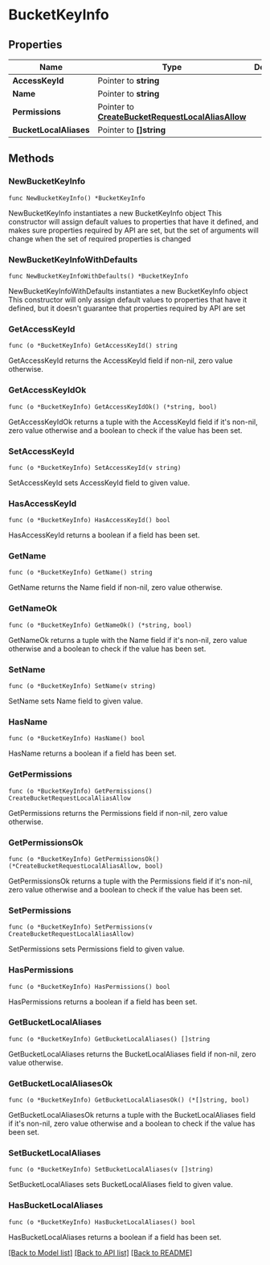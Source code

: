 # BucketKeyInfo

## Properties

Name | Type | Description | Notes
------------ | ------------- | ------------- | -------------
**AccessKeyId** | Pointer to **string** |  | [optional] 
**Name** | Pointer to **string** |  | [optional] 
**Permissions** | Pointer to [**CreateBucketRequestLocalAliasAllow**](CreateBucketRequestLocalAliasAllow.md) |  | [optional] 
**BucketLocalAliases** | Pointer to **[]string** |  | [optional] 

## Methods

### NewBucketKeyInfo

`func NewBucketKeyInfo() *BucketKeyInfo`

NewBucketKeyInfo instantiates a new BucketKeyInfo object
This constructor will assign default values to properties that have it defined,
and makes sure properties required by API are set, but the set of arguments
will change when the set of required properties is changed

### NewBucketKeyInfoWithDefaults

`func NewBucketKeyInfoWithDefaults() *BucketKeyInfo`

NewBucketKeyInfoWithDefaults instantiates a new BucketKeyInfo object
This constructor will only assign default values to properties that have it defined,
but it doesn't guarantee that properties required by API are set

### GetAccessKeyId

`func (o *BucketKeyInfo) GetAccessKeyId() string`

GetAccessKeyId returns the AccessKeyId field if non-nil, zero value otherwise.

### GetAccessKeyIdOk

`func (o *BucketKeyInfo) GetAccessKeyIdOk() (*string, bool)`

GetAccessKeyIdOk returns a tuple with the AccessKeyId field if it's non-nil, zero value otherwise
and a boolean to check if the value has been set.

### SetAccessKeyId

`func (o *BucketKeyInfo) SetAccessKeyId(v string)`

SetAccessKeyId sets AccessKeyId field to given value.

### HasAccessKeyId

`func (o *BucketKeyInfo) HasAccessKeyId() bool`

HasAccessKeyId returns a boolean if a field has been set.

### GetName

`func (o *BucketKeyInfo) GetName() string`

GetName returns the Name field if non-nil, zero value otherwise.

### GetNameOk

`func (o *BucketKeyInfo) GetNameOk() (*string, bool)`

GetNameOk returns a tuple with the Name field if it's non-nil, zero value otherwise
and a boolean to check if the value has been set.

### SetName

`func (o *BucketKeyInfo) SetName(v string)`

SetName sets Name field to given value.

### HasName

`func (o *BucketKeyInfo) HasName() bool`

HasName returns a boolean if a field has been set.

### GetPermissions

`func (o *BucketKeyInfo) GetPermissions() CreateBucketRequestLocalAliasAllow`

GetPermissions returns the Permissions field if non-nil, zero value otherwise.

### GetPermissionsOk

`func (o *BucketKeyInfo) GetPermissionsOk() (*CreateBucketRequestLocalAliasAllow, bool)`

GetPermissionsOk returns a tuple with the Permissions field if it's non-nil, zero value otherwise
and a boolean to check if the value has been set.

### SetPermissions

`func (o *BucketKeyInfo) SetPermissions(v CreateBucketRequestLocalAliasAllow)`

SetPermissions sets Permissions field to given value.

### HasPermissions

`func (o *BucketKeyInfo) HasPermissions() bool`

HasPermissions returns a boolean if a field has been set.

### GetBucketLocalAliases

`func (o *BucketKeyInfo) GetBucketLocalAliases() []string`

GetBucketLocalAliases returns the BucketLocalAliases field if non-nil, zero value otherwise.

### GetBucketLocalAliasesOk

`func (o *BucketKeyInfo) GetBucketLocalAliasesOk() (*[]string, bool)`

GetBucketLocalAliasesOk returns a tuple with the BucketLocalAliases field if it's non-nil, zero value otherwise
and a boolean to check if the value has been set.

### SetBucketLocalAliases

`func (o *BucketKeyInfo) SetBucketLocalAliases(v []string)`

SetBucketLocalAliases sets BucketLocalAliases field to given value.

### HasBucketLocalAliases

`func (o *BucketKeyInfo) HasBucketLocalAliases() bool`

HasBucketLocalAliases returns a boolean if a field has been set.


[[Back to Model list]](../README.md#documentation-for-models) [[Back to API list]](../README.md#documentation-for-api-endpoints) [[Back to README]](../README.md)


